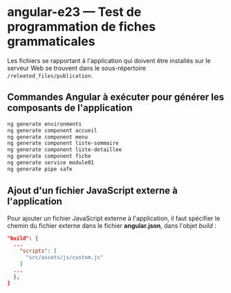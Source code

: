 # angular-e23 &mdash; Test de programmation de fiches grammaticales
Les fichiers se rapportant à l'application qui doivent être installés sur le serveur Web se trouvent dans le sous-répertoire `/releated_files/publication`.

## Commandes Angular à exécuter pour générer les composants de l'application
```sh
ng generate environments
ng generate component accueil
ng generate component menu
ng generate component liste-sommaire
ng generate component liste-detaillee
ng generate component fiche
ng generate service module01
ng generate pipe safe
```

## Ajout d'un fichier JavaScript externe à l'application

Pour ajouter un fichier JavaScript externe à l'application, il faut spécifier le chemin du fichier externe dans le fichier **angular.json**, dans l'objet _build_ :
```json
"build": {
  ...
    "scripts": [
      "src/assets/js/custom.js"
    ]
  ...
  },
}
```
